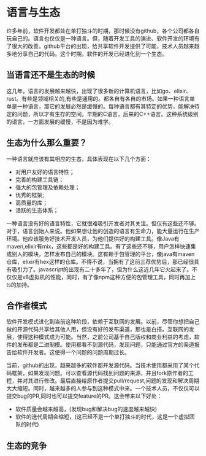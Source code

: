 # 语言与生态
许多年前，软件开发都处在单打独斗的时期，那时候没有github，各个公司都各自玩自己的。语言也仅仅是一种语言。但，随着开发工具的演进、软件开发的环境有了很大的改善。github平台的出现，给共享软件开发提供了可能，技术人员越来越多地分享自己的代码。这个时期，软件的开发已经进化到一个生态。

## 当语言还不是生态的时候
这几年，语言的发展越来越快，出现了很多新的计算机语言，比如go、elixir、rust。有些是领域相关的,有些是通用的。都各自有各自的市场。如果一种语言单单是一种语言，那它的发展必然是缓慢的。每种语言都有其特定的优势，能解决待定的问题，所以才有生存的空间。早期的C语言，后来的C++语言。这种系统级别的语言，一方面发展的缓慢，不是因为难学。

## 生态为什么那么重要？
一种语言就应该有其相应的生态，具体表现在以下几个方面：
* 对用户友好的语言特性；
* 完善的构建工具链；
* 强大的包管理及依赖处理；
* 优秀的框架;
* 高质量的库；
* 活跃的生态体系；

一种语言没有好的语言特性，它就很难吸引开发者对其关注。但仅有这些还不够。对于，语言创始人来说。他如果想让他的创造的语言有生命力，能大量运行在生产环境。他应该服务好技术开发人员，为他们提供好的构建工具。像Java有maven,elixir有mix，这些都是好的构建工具。有了这些还不够，用户怎样快速集成别人的模块，怎样发布自己的模块。这有赖于包管理的平台，像java有maven仓库，elixir有hex这样的仓库。不得不说，当拥有了这前三荐优势后，那已经很具有吸引力了。javascript的出现有二十多年了，但为什么这近几年它火起来了。不仅仅是v8虚拟机的性能，同时，有了像npm这种方便的包管理工具，同时再加上ts的加持。

## 合作者模式
软件开发模式进化到当前这种阶段，依赖于互联网的发展。以前，尽管你想把自己做的开源代码共享给其他人用，但没有好的发布渠道，那也是白搭。互联网的发展，使得这种模式成为可能。当然，之前公司基于自己版权和商业利益的考虑，软件的发布都是二进制模。使用都看不到源代码，发现问题，只能通过官方的渠道报告给软件开发者。这使得一个问题的问题周期过长。

当前，github的出现，越来越多的软件都开发源代码。当技术使用都采用了某个代码框架，如果发现问题。可以查看源代码找到问题的来源，并且fork原作者的工程，并对其进行修改。最后直接给原作者提交pull/request,问题的发现和解决周期大大缩短。同时，越来越多的人参与到这种模式中来。一个技术人员，不仅仅可以提交bug的PR,同时也可以提交feature的PR。这会带来以下好处：
* 软件质量会越来越高，(发现bug和解决bug的速度越来越快)
* 软件的迭代周期会缩短，(这已经不是一个单打独斗的时代，这是一个虚拟团队的时代)

## 生态的竞争
